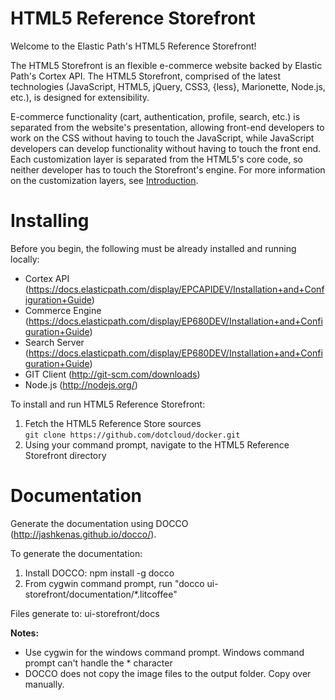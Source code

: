 HTML5 Reference Storefront
=============
Welcome to the Elastic Path's HTML5 Reference Storefront!

The HTML5 Storefront is an flexible e-commerce website backed by Elastic Path's Cortex API.
The HTML5 Storefront, comprised of the latest technologies (JavaScript, HTML5, jQuery, CSS3, {less}, Marionette, Node.js, etc.), is designed for extensibility.

E-commerce functionality (cart, authentication, profile, search, etc.) is separated from the website's presentation, allowing
front-end developers to work on the CSS without having to touch the JavaScript, while JavaScript developers can develop
functionality without having to touch the front end. Each customization layer is separated from the HTML5's core code, so
neither developer has to touch the Storefront's engine. For more information on the customization layers, see <a href="documentation/introduction.md">Introduction</a>.


Installing
====================
Before you begin, the following must be already installed and running locally:

* Cortex API (https://docs.elasticpath.com/display/EPCAPIDEV/Installation+and+Configuration+Guide)
* Commerce Engine (https://docs.elasticpath.com/display/EP680DEV/Installation+and+Configuration+Guide)
* Search Server (https://docs.elasticpath.com/display/EP680DEV/Installation+and+Configuration+Guide)
* GIT Client (http://git-scm.com/downloads)
* Node.js (http://nodejs.org/)

To install and run HTML5 Reference Storefront:
<ol>
<li>Fetch the HTML5 Reference Store sources </br>
<code>git clone https://github.com/dotcloud/docker.git</code>
</li>
<li>Using your command prompt, navigate to the HTML5 Reference Storefront directory</li>
</ol>



Documentation
=============
Generate the documentation using DOCCO (http://jashkenas.github.io/docco/).

To generate the documentation:

1. Install DOCCO: npm install -g docco
2. From cygwin command prompt, run "docco ui-storefront/documentation/*.litcoffee"

Files generate to: ui-storefront/docs

**Notes:**

- Use cygwin for the windows command prompt. Windows command prompt can't handle the * character
- DOCCO does not copy the image files to the output folder. Copy over manually.